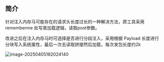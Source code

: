 ## 简介
针对注入内存马可能存在的请求头长度过长的一种解决方法，原工具采用 rememberme 处写类加载逻辑，读取post参数。

改进之后在注入内存马时可选择是否进行分段注入，采用根据 Payload 长度进行分块写入系统属性，最后一次去读取拼接然后加载，每次发包长度约2k

![image-20250405182024140](https://aniale-blog.oss-cn-beijing.aliyuncs.com/blog/20250405182024203.png)